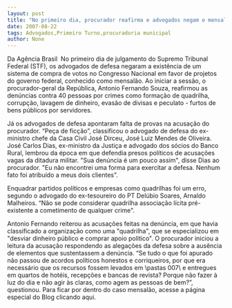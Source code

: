 ```yaml
---
layout: post
title: "No primeiro dia, procurador reafirma e advogados negam o mensalão"
date: 2007-08-22
tags: Advogados,Primeiro Turno,procuradoria municipal
author: None
---
```

Da Ag&ecirc;ncia Brasil&nbsp;
No primeiro dia de julgamento do Supremo Tribunal Federal (STF), os advogados de defesa negaram a exist&ecirc;ncia de um sistema de compra de votos no Congresso Nacional em favor de projetos do governo federal, conhecido como mensal&atilde;o. 
Ao&nbsp;iniciar a sess&atilde;o, o procurador-geral da Rep&uacute;blica, Antonio Fernando Souza, reafirmou as den&uacute;ncias contra 40 pessoas por crimes como forma&ccedil;&atilde;o de quadrilha, corrup&ccedil;&atilde;o, lavagem de dinheiro, evas&atilde;o de divisas e peculato - furtos de bens p&uacute;blicos por servidores. 

J&aacute; os advogados de defesa apontaram falta de provas na acusa&ccedil;&atilde;o do procurador. &ldquo;Pe&ccedil;a de fic&ccedil;&atilde;o&rdquo;, classificou o advogado de defesa do ex-ministro chefe da Casa Civil Jos&eacute; Dirceu, Jos&eacute; Luiz Mendes de Oliveira. 
Jos&eacute; Carlos Dias, ex-ministro da Justi&ccedil;a e advogado dos s&oacute;cios do Banco Rural, lembrou da &eacute;poca em que defendia presos pol&iacute;ticos de acusa&ccedil;&otilde;es vagas da ditadura militar. &quot;Sua den&uacute;ncia &eacute; um pouco assim&quot;, disse Dias ao procurador. &quot;Eu n&atilde;o encontrei uma forma para exercitar a defesa. Nenhum fato foi atribu&iacute;do a meus dois clientes&quot;. 

Enquadrar partidos pol&iacute;ticos e empresas como quadrilhas foi um erro, segundo o advogado do ex-tesoureiro do PT Del&uacute;bio Soares, Arnaldo Malheiros. &ldquo;N&atilde;o se pode considerar quadrilha associa&ccedil;&atilde;o l&iacute;cita pr&eacute;-existente a cometimento de qualquer crime&quot;. 

Antonio Fernando reiterou as acusa&ccedil;&otilde;es feitas na den&uacute;ncia, em que havia classificado a organiza&ccedil;&atilde;o como uma &quot;quadrilha&quot;, que se especializou em &quot;desviar dinheiro p&uacute;blico e comprar apoio pol&iacute;tico&quot;. 
O procurador iniciou a leitura da acusa&ccedil;&atilde;o respondendo as alega&ccedil;&otilde;es da defesa sobre a aus&ecirc;ncia de elementos que sustentassem a den&uacute;ncia. &ldquo;Se tudo o que foi apurado n&atilde;o passou de acordos pol&iacute;ticos honestos e corriqueiros, por que era necess&aacute;rio que os recursos fossem levados em \pastas 007\ e entregues em quartos de hot&eacute;is, recep&ccedil;&otilde;es e bancas de revista? Porque n&atilde;o fazer &agrave; luz do dia e n&atilde;o agir &agrave;s claras, como agem as pessoas de bem?&rdquo;, questionou.
Para ficar por dentro do caso mensal&atilde;o, acesse a p&aacute;gina especial do Blog clicando aqui. 